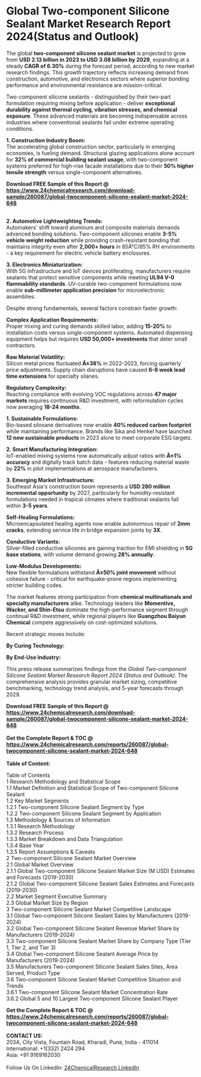 <h1>Global Two-component Silicone Sealant Market Research Report 2024(Status and Outlook)</h1><p>The global <strong>two-component silicone sealant market</strong> is projected to grow from <strong>USD 2.13 billion in 2023 to USD 3.08 billion by 2029</strong>, expanding at a steady <strong>CAGR of 6.30%</strong> during the forecast period, according to new market research findings. This growth trajectory reflects increasing demand from construction, automotive, and electronics sectors where superior bonding performance and environmental resistance are mission-critical.</p><p>Two-component silicone sealants - distinguished by their two-part formulation requiring mixing before application - deliver <strong>exceptional durability against thermal cycling, vibration stresses, and chemical exposure</strong>. These advanced materials are becoming indispensable across industries where conventional sealants fail under extreme operating conditions.</p><p><strong>1. Construction Industry Boom:</strong><br>
The accelerating global construction sector, particularly in emerging economies, is fueling demand. Structural glazing applications alone account for <strong>32% of commercial building sealant usage</strong>, with two-component systems preferred for high-rise facade installations due to their <strong>50% higher tensile strength</strong> versus single-component alternatives.</p><div><b>Download FREE Sample of this Report @ 
            <a href="https://www.24chemicalresearch.com/download-sample/260087/global-twocomponent-silicone-sealant-market-2024-648">
            https://www.24chemicalresearch.com/download-sample/260087/global-twocomponent-silicone-sealant-market-2024-648</a></b></div><br><p><strong>2. Automotive Lightweighting Trends:</strong><br>
Automakers' shift toward aluminum and composite materials demands advanced bonding solutions. Two-component silicones enable <strong>3-5% vehicle weight reduction</strong> while providing crash-resistant bonding that maintains integrity even after <strong>2,000+ hours</strong> in 85Â°C/85% RH environments - a key requirement for electric vehicle battery enclosures.</p><p><strong>3. Electronics Miniaturization:</strong><br>
With 5G infrastructure and IoT devices proliferating, manufacturers require sealants that protect sensitive components while meeting <strong>UL94 V-0 flammability standards</strong>. UV-curable two-component formulations now enable <strong>sub-millimeter application precision</strong> for microelectronic assemblies.</p><p>Despite strong fundamentals, several factors constrain faster growth:</p><p><strong>Complex Application Requirements:</strong><br>
	Proper mixing and curing demands skilled labor, adding <strong>15-20%</strong> to installation costs versus single-component systems. Automated dispensing equipment helps but requires <strong>USD 50,000+ investments</strong> that deter small contractors.</p><p><strong>Raw Material Volatility:</strong><br>
	Silicon metal prices fluctuated <strong>Â±38%</strong> in 2022-2023, forcing quarterly price adjustments. Supply chain disruptions have caused <strong>6-8 week lead time extensions</strong> for specialty silanes.</p><p><strong>Regulatory Complexity:</strong><br>
	Reaching compliance with evolving VOC regulations across <strong>47 major markets</strong> requires continuous R&amp;D investment, with reformulation cycles now averaging <strong>18-24 months</strong>.</p><p><strong>1. Sustainable Formulations:</strong><br>
Bio-based siloxane derivatives now enable <strong>40% reduced carbon footprint</strong> while maintaining performance. Brands like Sika and Henkel have launched <strong>12 new sustainable products</strong> in 2023 alone to meet corporate ESG targets.</p><p><strong>2. Smart Manufacturing Integration:</strong><br>
IoT-enabled mixing systems now automatically adjust ratios with <strong>Â±1% accuracy</strong> and digitally track batch data - features reducing material waste by <strong>22%</strong> in pilot implementations at aerospace manufacturers.</p><p><strong>3. Emerging Market Infrastructure:</strong><br>
Southeast Asia's construction boom represents a <strong>USD 280 million incremental opportunity</strong> by 2027, particularly for humidity-resistant formulations needed in tropical climates where traditional sealants fail within <strong>3-5 years</strong>.</p><p><strong>Self-Healing Formulations:</strong><br>
	Microencapsulated healing agents now enable autonomous repair of <strong>2mm cracks</strong>, extending service life in bridge expansion joints by <strong>3X</strong>.</p><p><strong>Conductive Variants:</strong><br>
	Silver-filled conductive silicones are gaining traction for EMI shielding in <strong>5G base stations</strong>, with volume demand growing <strong>28% annually</strong>.</p><p><strong>Low-Modulus Developments:</strong><br>
	New flexible formulations withstand <strong>Â±50% joint movement</strong> without cohesive failure - critical for earthquake-prone regions implementing stricter building codes.</p><p>The market features strong participation from <strong>chemical multinationals and specialty manufacturers</strong> alike. Technology leaders like <strong>Momentive, Wacker, and Shin-Etsu</strong> dominate the high-performance segment through continual R&amp;D investment, while regional players like <strong>Guangzhou Baiyun Chemical</strong> compete aggressively on cost-optimized solutions.</p><p>Recent strategic moves include:</p><p><strong>By Curing Technology:</strong></p><p><strong>By End-Use Industry:</strong></p><p>This press release summarizes findings from the <em>Global Two-component Silicone Sealant Market Research Report 2024 (Status and Outlook)</em>. The comprehensive analysis provides granular market sizing, competitive benchmarking, technology trend analysis, and 5-year forecasts through 2029.</p><div><b>Download FREE Sample of this Report @ 
            <a href="https://www.24chemicalresearch.com/download-sample/260087/global-twocomponent-silicone-sealant-market-2024-648">
            https://www.24chemicalresearch.com/download-sample/260087/global-twocomponent-silicone-sealant-market-2024-648</a></b></div><br><div><b>Get the Complete Report & TOC @ 
            <a href="https://www.24chemicalresearch.com/reports/260087/global-twocomponent-silicone-sealant-market-2024-648">
            https://www.24chemicalresearch.com/reports/260087/global-twocomponent-silicone-sealant-market-2024-648</a></b></div><br>
            <b>Table of Content:</b><p>Table of Contents<br />
1 Research Methodology and Statistical Scope<br />
1.1 Market Definition and Statistical Scope of Two-component Silicone Sealant<br />
1.2 Key Market Segments<br />
1.2.1 Two-component Silicone Sealant Segment by Type<br />
1.2.2 Two-component Silicone Sealant Segment by Application<br />
1.3 Methodology & Sources of Information<br />
1.3.1 Research Methodology<br />
1.3.2 Research Process<br />
1.3.3 Market Breakdown and Data Triangulation<br />
1.3.4 Base Year<br />
1.3.5 Report Assumptions & Caveats<br />
2 Two-component Silicone Sealant Market Overview<br />
2.1 Global Market Overview<br />
2.1.1 Global Two-component Silicone Sealant Market Size (M USD) Estimates and Forecasts (2019-2030)<br />
2.1.2 Global Two-component Silicone Sealant Sales Estimates and Forecasts (2019-2030)<br />
2.2 Market Segment Executive Summary<br />
2.3 Global Market Size by Region<br />
3 Two-component Silicone Sealant Market Competitive Landscape<br />
3.1 Global Two-component Silicone Sealant Sales by Manufacturers (2019-2024)<br />
3.2 Global Two-component Silicone Sealant Revenue Market Share by Manufacturers (2019-2024)<br />
3.3 Two-component Silicone Sealant Market Share by Company Type (Tier 1, Tier 2, and Tier 3)<br />
3.4 Global Two-component Silicone Sealant Average Price by Manufacturers (2019-2024)<br />
3.5 Manufacturers Two-component Silicone Sealant Sales Sites, Area Served, Product Type<br />
3.6 Two-component Silicone Sealant Market Competitive Situation and Trends<br />
3.6.1 Two-component Silicone Sealant Market Concentration Rate<br />
3.6.2 Global 5 and 10 Largest Two-component Silicone Sealant Player</p><div><b>Get the Complete Report & TOC @ 
            <a href="https://www.24chemicalresearch.com/reports/260087/global-twocomponent-silicone-sealant-market-2024-648">
            https://www.24chemicalresearch.com/reports/260087/global-twocomponent-silicone-sealant-market-2024-648</a></b></div><br><b>CONTACT US:</b><br>
            203A, City Vista, Fountain Road, Kharadi, Pune, India - 411014<br>
            International: +1(332) 2424 294<br>
            Asia: +91 9169162030 <br><br>
            Follow Us On LinkedIn: <a href="https://www.linkedin.com/company/24chemicalresearch/">24ChemicalResearch LinkedIn</a>